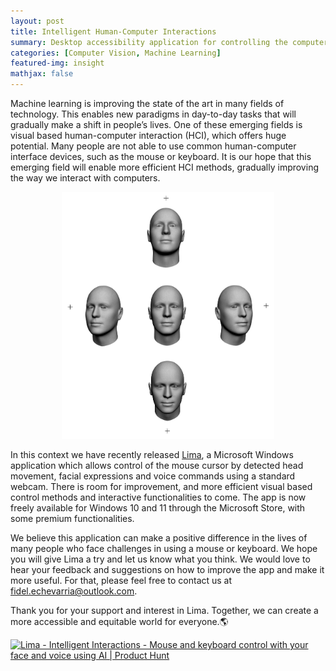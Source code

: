 ```yaml
---
layout: post
title: Intelligent Human-Computer Interactions
summary: Desktop accessibility application for controlling the computer mouse cursor and keyboard from detected face movement, facial expressions and voice commands.
categories: [Computer Vision, Machine Learning]
featured-img: insight
mathjax: false
---
```


Machine learning is improving the state of the art in many fields of technology. This enables new paradigms in day-to-day tasks that will gradually make a shift in people’s lives. One of these emerging fields is visual based human-computer interaction (HCI), which offers huge potential. Many people are not able to use common human-computer interface devices, such as the mouse or keyboard. It is our hope that this emerging field will enable more efficient HCI methods, gradually improving the way we interact with computers.

<figure>
    <p align="center"><img src="/assets/img/article_images/vbhci_001.jpg" width="80%"></p>
    <!-- <figcaption><p align="center"><b>Figure 1</b> - Faces</p></figcaption> -->
</figure>

In this context we have recently released [Lima](https://apps.microsoft.com/detail/9PGL5GSN68JG), a Microsoft Windows application which allows control of the mouse cursor by detected head movement, facial expressions and voice commands using a standard webcam. There is room for improvement, and more efficient visual based control methods and interactive functionalities to come. The app is now freely available for Windows 10 and 11 through the Microsoft Store, with some premium functionalities. 

We believe this application can make a positive difference in the lives of many people who face challenges in using a mouse or keyboard. We hope you will give Lima a try and let us know what you think. We would love to hear your feedback and suggestions on how to improve the app and make it more useful. For that, please feel free to contact us at <fidel.echevarria@outlook.com>.

Thank you for your support and interest in Lima. Together, we can create a more accessible and equitable world for everyone.🌎

<a href="https://www.producthunt.com/posts/lima-intelligent-interactions?utm_source=badge-featured&utm_medium=badge&utm_souce=badge-lima&#0045;intelligent&#0045;interactions" target="_blank"><img src="https://api.producthunt.com/widgets/embed-image/v1/featured.svg?post_id=401859&theme=neutral" alt="Lima&#0032;&#0045;&#0032;Intelligent&#0032;Interactions - Mouse&#0032;and&#0032;keyboard&#0032;control&#0032;with&#0032;your&#0032;face&#0032;and&#0032;voice&#0032;using&#0032;AI | Product Hunt" style="width: 250px; height: 54px;" width="250" height="54" /></a>

<script type="module" src="https://get.microsoft.com/badge/ms-store-badge.bundled.js"></script>
<ms-store-badge
productid ="9PGL5GSN68JG"
animation="on"
window-mode="popup"
theme="dark">
</ms-store-badge>
